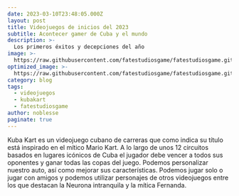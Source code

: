 ```yaml
---
date: 2023-03-10T23:48:05.000Z
layout: post
title: Videojuegos de inicios del 2023
subtitle: Acontecer gamer de Cuba y el mundo
description: >-
  Los primeros éxitos y decepciones del año 
image: >-
  https://raw.githubusercontent.com/fatestudiosgame/fatestudiosgame.github.io/master/src/img/images-post/videojuegos-febrero-2023.jpg
optimized_image: >-
  https://raw.githubusercontent.com/fatestudiosgame/fatestudiosgame.github.io/master/src/img/images-post/videojuegos-febrero-2023.jpg
category: blog
tags:
  - videojuegos
  - kubakart
  - fatestudiosgame
author: noblesse
paginate: true
---
```

Kuba Kart es un videojuego cubano de carreras que como indica su título está inspirado en el mítico Mario Kart. A lo largo de unos 12 circuitos basados en lugares icónicos de Cuba el jugador debe vencer a todos sus oponentes y ganar todas las copas del juego. Podemos personalizar nuestro auto, así como mejorar sus características. Podemos jugar solo o jugar con amigos y podemos utilizar personajes de otros videojuegos entre los que destacan la Neurona intranquila y la mítica Fernanda.